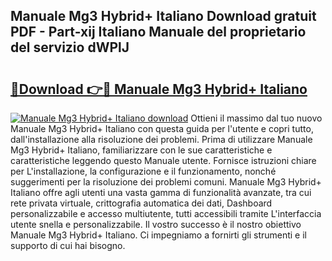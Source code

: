 ## Manuale Mg3 Hybrid+ Italiano Download gratuit PDF - Part-xij Italiano Manuale del proprietario del servizio dWPlJ

# <h2><a href="http://dffacl.blite.top/?on=Manuale+Mg3+Hybrid%2b+Italiano">🔗Download 👉🔴 Manuale Mg3 Hybrid+ Italiano</a></h2>

[![Manuale Mg3 Hybrid+ Italiano download](https://i.imgur.com/lujVjoI.png)](http://dffacl.blite.top/?on=Manuale+Mg3+Hybrid%2b+Italiano)
Ottieni il massimo dal tuo nuovo Manuale Mg3 Hybrid+ Italiano con questa guida per l'utente e copri tutto, dall'installazione alla risoluzione dei problemi. Prima di utilizzare Manuale Mg3 Hybrid+ Italiano, familiarizzare con le sue caratteristiche e caratteristiche leggendo questo Manuale utente. Fornisce istruzioni chiare per L'installazione, la configurazione e il funzionamento, nonché suggerimenti per la risoluzione dei problemi comuni. Manuale Mg3 Hybrid+ Italiano offre agli utenti una vasta gamma di funzionalità avanzate, tra cui rete privata virtuale, crittografia automatica dei dati, Dashboard personalizzabile e accesso multiutente, tutti accessibili tramite L'interfaccia utente snella e personalizzabile. Il vostro successo è il nostro obiettivo Manuale Mg3 Hybrid+ Italiano. Ci impegniamo a fornirti gli strumenti e il supporto di cui hai bisogno.
